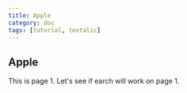 ```yaml
---
title: Apple
category: doc
tags: [tutorial, textalic]
---
```


## Apple  
  
This is page 1.  Let's see if earch will work on page 1.  
  
  
